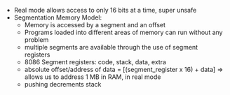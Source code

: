 * Real mode allows access to only 16 bits at a time, super unsafe
* Segmentation Memory Model:
    * Memory is accessed by a segment and an offset
    * Programs loaded into different areas of memory can run without any problem
    * multiple segments are available through the use of segment registers
    * 8086 Segment registers: code, stack, data, extra
    * absolute offset/address of data = [(segment_register x 16) + data] => allows us to address 1 MB in RAM, in real mode
    * pushing decrements stack
